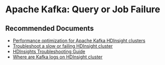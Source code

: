 <properties
    pageTitle="Kafka: Query or Job failure"
    description="TSG / How-to for know scenario"
    service="microsoft.hdinsight"
    resource="clusters"
    authors="ramakoni"
    ms.author="ramakoni"
    displayOrder=""
    selfHelpType="Generic"
    supportTopicIds="32636471"
    resourceTags=""
    productPesIds="15078"
    cloudEnvironments="public"
    articleId="hdinsight-kafka-queryjob-failure"
/>
# Apache Kafka: Query or Job Failure

## **Recommended Documents**

* [Performance optimization for Apache Kafka HDInsight clusters](https://docs.microsoft.com/azure/hdinsight/storm/apache-troubleshoot-storm)
* [Troubleshoot a slow or failing HDInsight cluster](https://docs.microsoft.com/en-us/azure/hdinsight/hdinsight-troubleshoot-failed-cluster)
* [HDInsights Troubleshooting Guide](https://docs.microsoft.com/en-us/azure/hdinsight/hdinsight-troubleshoot-guide)
* [Where are Kafka logs on HDInsight cluster](https://hdinsight.github.io/kafka/kafka-logs.html)